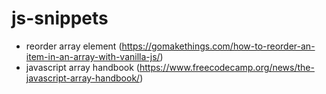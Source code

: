 # js-snippets
- reorder array element (https://gomakethings.com/how-to-reorder-an-item-in-an-array-with-vanilla-js/)
- javascript array handbook (https://www.freecodecamp.org/news/the-javascript-array-handbook/)

